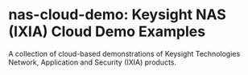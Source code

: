 # nas-cloud-demo: Keysight NAS (IXIA) Cloud Demo Examples
A collection of cloud-based demonstrations of Keysight Technologies Network, Application and Security (IXIA) products.

